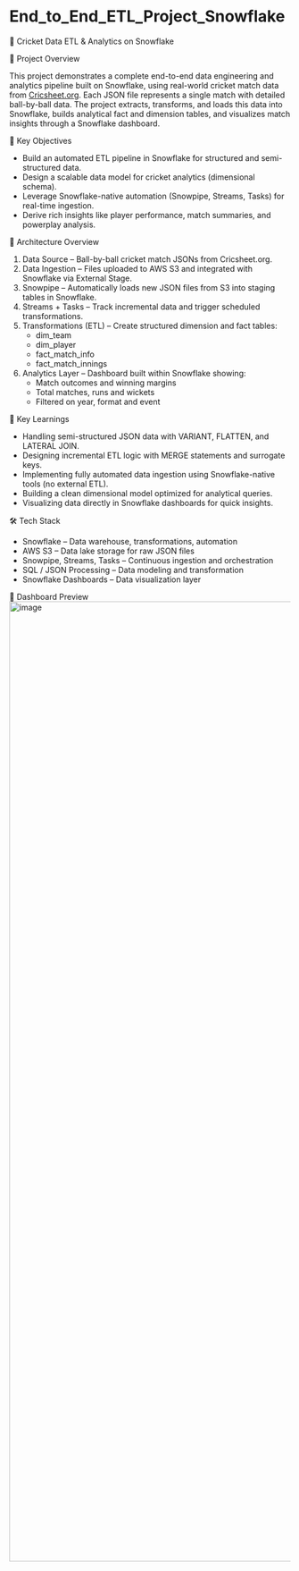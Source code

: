 # End_to_End_ETL_Project_Snowflake

🏏 Cricket Data ETL & Analytics on Snowflake

📖 Project Overview

This project demonstrates a complete end-to-end data engineering and analytics pipeline built on Snowflake, using real-world cricket match data from [Cricsheet.org](https://cricsheet.org/matches/).
Each JSON file represents a single match with detailed ball-by-ball data. The project extracts, transforms, and loads this data into Snowflake, builds analytical fact and dimension tables, and visualizes match insights through a Snowflake dashboard.  



🚀 Key Objectives
- Build an automated ETL pipeline in Snowflake for structured and semi-structured data.
- Design a scalable data model for cricket analytics (dimensional schema).
- Leverage Snowflake-native automation (Snowpipe, Streams, Tasks) for real-time ingestion.
- Derive rich insights like player performance, match summaries, and powerplay analysis.  



🧩 Architecture Overview
1. Data Source – Ball-by-ball cricket match JSONs from Cricsheet.org.
2. Data Ingestion – Files uploaded to AWS S3 and integrated with Snowflake via External Stage.
3. Snowpipe – Automatically loads new JSON files from S3 into staging tables in Snowflake.
4. Streams + Tasks – Track incremental data and trigger scheduled transformations.
5. Transformations (ETL) – Create structured dimension and fact tables:
    - dim_team
    - dim_player
    - fact_match_info
    - fact_match_innings
6. Analytics Layer – Dashboard built within Snowflake showing:
    - Match outcomes and winning margins
    - Total matches, runs and wickets
    - Filtered on year, format and event  



🧠 Key Learnings
- Handling semi-structured JSON data with VARIANT, FLATTEN, and LATERAL JOIN.
- Designing incremental ETL logic with MERGE statements and surrogate keys.
- Implementing fully automated data ingestion using Snowflake-native tools (no external ETL).
- Building a clean dimensional model optimized for analytical queries.
- Visualizing data directly in Snowflake dashboards for quick insights.  


  
🛠️ Tech Stack
- Snowflake – Data warehouse, transformations, automation
- AWS S3 – Data lake storage for raw JSON files
- Snowpipe, Streams, Tasks – Continuous ingestion and orchestration
- SQL / JSON Processing – Data modeling and transformation
- Snowflake Dashboards – Data visualization layer  

  
📸 Dashboard Preview
<img width="3252" height="1718" alt="image" src="https://github.com/user-attachments/assets/470b85ff-d168-4b2b-842f-52e40be6ed96" />
